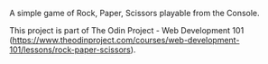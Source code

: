 A simple game of Rock, Paper, Scissors playable from the Console.

This project is part of The Odin Project - Web Development 101 (https://www.theodinproject.com/courses/web-development-101/lessons/rock-paper-scissors).
